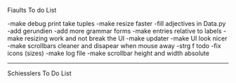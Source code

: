 Fiaults To do List

-make debug print take tuples
-make resize faster
-fill adjectives in Data.py
-add gerundien
-add more grammar forms
-make entries relative to labels
-make resizing work and not break the UI
-make updater
-make UI look nicer
-make scrollbars cleaner and disapear when mouse away
-strg f todo
-fix icons (sizes)
-make log file
-make scrollbar height and width absolute

------------------------------------
Schiesslers To Do List
